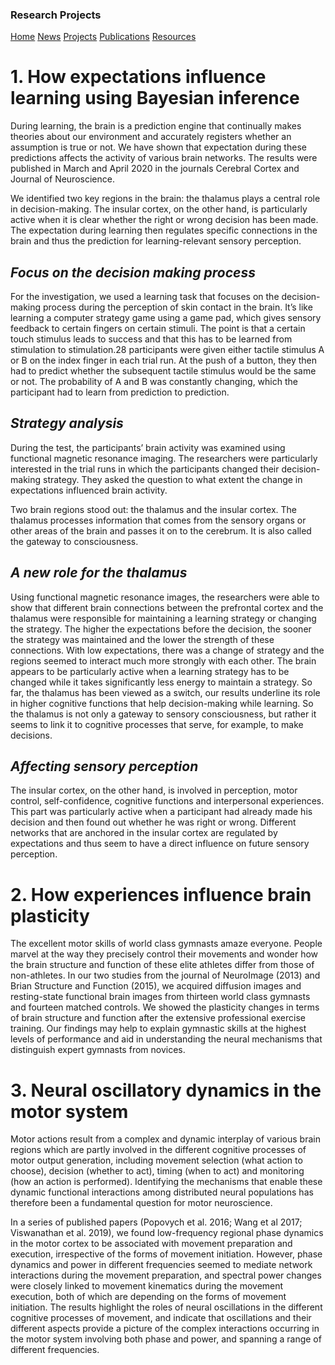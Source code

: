 ### Research Projects

[Home](https://bin-a-wang-lab.github.io/Home/)  [News](https://bin-a-wang-lab.github.io/News/)  [Projects](https://bin-a-wang-lab.github.io/Projects/)   [Publications](https://bin-a-wang-lab.github.io/Publications/)  [Resources](https://bin-a-wang-lab.github.io/Resources/)


# 1. How expectations influence learning using Bayesian inference

During learning, the brain is a prediction engine that continually makes theories about our environment and accurately registers whether an assumption is true or not. We have shown that expectation during these predictions affects the activity of various brain networks. The results were published in March and April 2020 in the journals Cerebral Cortex and Journal of Neuroscience.

We identified two key regions in the brain: the thalamus plays a central role in decision-making. The insular cortex, on the other hand, is particularly active when it is clear whether the right or wrong decision has been made. The expectation during learning then regulates specific connections in the brain and thus the prediction for learning-relevant sensory perception.

## _Focus on the decision making process_

For the investigation, we used a learning task that focuses on the decision-making process during the perception of skin contact in the brain. It’s like learning a computer strategy game using a game pad, which gives sensory feedback to certain fingers on certain stimuli. The point is that a certain touch stimulus leads to success and that this has to be learned from stimulation to stimulation.28 participants were given either tactile stimulus A or B on the index finger in each trial run. At the push of a button, they then had to predict whether the subsequent tactile stimulus would be the same or not. The probability of A and B was constantly changing, which the participant had to learn from prediction to prediction.


## _Strategy analysis_

During the test, the participants’ brain activity was examined using functional magnetic resonance imaging. The researchers were particularly interested in the trial runs in which the participants changed their decision-making strategy. They asked the question to what extent the change in expectations influenced brain activity.

Two brain regions stood out: the thalamus and the insular cortex. The thalamus processes information that comes from the sensory organs or other areas of the brain and passes it on to the cerebrum. It is also called the gateway to consciousness.

## _A new role for the thalamus_

Using functional magnetic resonance images, the researchers were able to show that different brain connections between the prefrontal cortex and the thalamus were responsible for maintaining a learning strategy or changing the strategy. The higher the expectations before the decision, the sooner the strategy was maintained and the lower the strength of these connections. With low expectations, there was a change of strategy and the regions seemed to interact much more strongly with each other. The brain appears to be particularly active when a learning strategy has to be changed while it takes significantly less energy to maintain a strategy. 
So far, the thalamus has been viewed as a switch, our results underline its role in higher cognitive functions that help decision-making while learning. So the thalamus is not only a gateway to sensory consciousness, but rather it seems to link it to cognitive processes that serve, for example, to make decisions.

## _Affecting sensory perception_

The insular cortex, on the other hand, is involved in perception, motor control, self-confidence, cognitive functions and interpersonal experiences. This part was particularly active when a participant had already made his decision and then found out whether he was right or wrong. Different networks that are anchored in the insular cortex are regulated by expectations and thus seem to have a direct influence on future sensory perception.

# 2. How experiences influence brain plasticity

The excellent motor skills of world class gymnasts amaze everyone. People marvel at the way they precisely control their movements and wonder how the brain structure and function of these elite athletes differ from those of non-athletes. In our two studies from the journal of NeuroImage (2013) and Brian Structure and Function (2015), we acquired diffusion images and resting-state functional brain images from thirteen world class gymnasts and fourteen matched controls. We showed the plasticity changes in terms of brain structure and function after the extensive professional exercise training.
Our findings may help to explain gymnastic skills at the highest levels of performance and aid in understanding the neural mechanisms that distinguish expert gymnasts from novices.


# 3. Neural oscillatory dynamics in the motor system

Motor actions result from a complex and dynamic interplay of various brain regions which are partly involved in the different cognitive processes of motor output generation, including movement selection (what action to choose), decision (whether to act), timing (when to act) and monitoring (how an action is performed). Identifying the mechanisms that enable these dynamic functional interactions among distributed neural populations has therefore been a fundamental question for motor neuroscience. 

In a series of published papers (Popovych et al. 2016; Wang et al 2017; Viswanathan et al. 2019), we found low-frequency regional phase dynamics in the motor cortex to be associated with movement preparation and execution, irrespective of the forms of movement initiation. However, phase dynamics and power in different frequencies seemed to mediate network interactions during the movement preparation, and spectral power changes were closely linked to movement kinematics during the movement execution, both of which are depending on the forms of movement initiation. The results highlight the roles of neural oscillations in the different cognitive processes of movement, and indicate that oscillations and their different aspects provide a picture of the complex interactions occurring in the motor system involving both phase and power, and spanning a range of different frequencies. 

